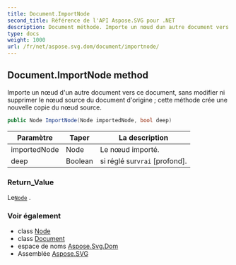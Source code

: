 ```yaml
---
title: Document.ImportNode
second_title: Référence de l'API Aspose.SVG pour .NET
description: Document méthode. Importe un nœud dun autre document vers ce document sans modifier ni supprimer le nœud source du document dorigine  cette méthode crée une nouvelle copie du nœud source.
type: docs
weight: 1000
url: /fr/net/aspose.svg.dom/document/importnode/
---
```

## Document.ImportNode method

Importe un nœud d'un autre document vers ce document, sans modifier ni supprimer le nœud source du document d'origine ; cette méthode crée une nouvelle copie du nœud source.

```csharp
public Node ImportNode(Node importedNode, bool deep)
```

| Paramètre | Taper | La description |
| --- | --- | --- |
| importedNode | Node | Le nœud importé. |
| deep | Boolean | si réglé sur`vrai` [profond]. |

### Return_Value

Le[`Node`](../../node/) .

### Voir également

* class [Node](../../node/)
* class [Document](../)
* espace de noms [Aspose.Svg.Dom](../../document/)
* Assemblée [Aspose.SVG](../../../)


